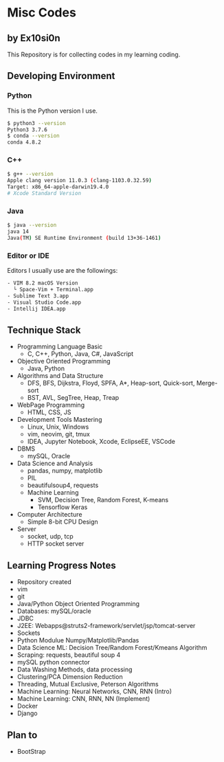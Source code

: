 # Misc Codes

## by Ex10si0n

This Repository is for collecting codes in my learning coding.

## Developing Environment

### Python

This is the Python version I use.

```bash
$ python3 --version
Python3 3.7.6
$ conda --version
conda 4.8.2
```

### C++

```bash
$ g++ --version
Apple clang version 11.0.3 (clang-1103.0.32.59)
Target: x86_64-apple-darwin19.4.0
# Xcode Standard Version
```

### Java

```bash
$ java --version
java 14
Java(TM) SE Runtime Environment (build 13+36-1461)
```

### Editor or IDE

Editors I usually use are the followings:

```bash
- VIM 8.2 macOS Version
  └ Space-Vim + Terminal.app
- Sublime Text 3.app
- Visual Studio Code.app
- Intellij IDEA.app
```

## Technique Stack

* Programming Language Basic
  * C, C++, Python, Java, C\#, JavaScript
* Objective Oriented Programming
  * Java, Python
* Algorithms and Data Structure
  * DFS, BFS, Dijkstra, Floyd, SPFA, A\*, Heap-sort, Quick-sort, Merge-sort
  * BST, AVL, SegTree, Heap, Treap
* WebPage Programming
  * HTML, CSS, JS
* Development Tools Mastering
  * Linux, Unix, Windows
  * vim, neovim, git, tmux
  * IDEA, Jupyter Notebook, Xcode, EclipseEE, VSCode
* DBMS
  * mySQL, Oracle
* Data Science and Analysis
  * pandas, numpy, matplotlib
  * PIL
  * beautifulsoup4, requests
  * Machine Learning
    * SVM, Decision Tree, Random Forest, K-means
    * Tensorflow Keras
* Computer Architecture
  * Simple 8-bit CPU Design
* Server
  * socket, udp, tcp
  * HTTP socket server

## Learning Progress Notes

  * Repository created
  * vim
  * git
  * Java/Python Object Oriented Programming
  * Databases: mySQL/oracle
  * JDBC
  * J2EE: Webapps@struts2-framework/servlet/jsp/tomcat-server
  * Sockets
  * Python Modulue Numpy/Matplotlib/Pandas
  * Data Science ML: Decision Tree/Random Forest/Kmeans Algorithm
  * Scraping: requests, beautiful soup 4
  * mySQL python connector
  * Data Washing Methods, data processing
  * Clustering/PCA Dimension Reduction
  * Threading, Mutual Exclusive, Peterson Algorithms
  * Machine Learning: Neural Networks, CNN, RNN (Intro)
  * Machine Learning: CNN, RNN, NN (Implement)
  * Docker
  * Django

## Plan to

  * BootStrap
